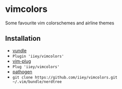 # vimcolors
Some favourite vim colorschemes and airline themes

## Installation
*  [vundle](https://github.com/gmarik/vundle)
  *  `Plugin 'iiey/vimcolors'`
*  [vim-plug](https://github.com/junegunn/vim-plug)
  *  `Plug 'iiey/vimcolors'`
*  [pathogen](https://github.com/tpope/vim-pathogen)
  *  `git clone https://github.com/iiey/vimcolors.git ~/.vim/bundle/nerdtree`

